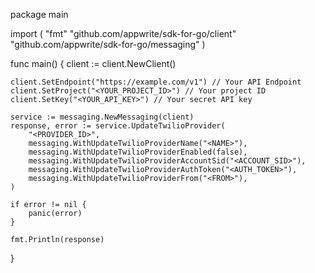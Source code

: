 package main

import (
    "fmt"
    "github.com/appwrite/sdk-for-go/client"
    "github.com/appwrite/sdk-for-go/messaging"
)

func main() {
    client := client.NewClient()

    client.SetEndpoint("https://example.com/v1") // Your API Endpoint
    client.SetProject("<YOUR_PROJECT_ID>") // Your project ID
    client.SetKey("<YOUR_API_KEY>") // Your secret API key

    service := messaging.NewMessaging(client)
    response, error := service.UpdateTwilioProvider(
        "<PROVIDER_ID>",
        messaging.WithUpdateTwilioProviderName("<NAME>"),
        messaging.WithUpdateTwilioProviderEnabled(false),
        messaging.WithUpdateTwilioProviderAccountSid("<ACCOUNT_SID>"),
        messaging.WithUpdateTwilioProviderAuthToken("<AUTH_TOKEN>"),
        messaging.WithUpdateTwilioProviderFrom("<FROM>"),
    )

    if error != nil {
        panic(error)
    }

    fmt.Println(response)
}
